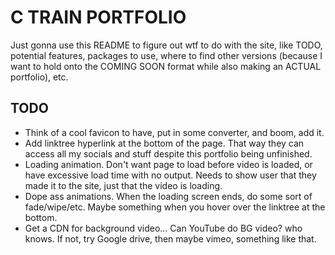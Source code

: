 # C TRAIN PORTFOLIO
Just gonna use this README to figure out wtf to do with the site, like TODO, potential features, packages to use, where to find other versions (because I want to hold onto the COMING SOON format while also making an ACTUAL portfolio), etc.

## TODO
- Think of a cool favicon to have, put in some converter, and boom, add it.
- Add linktree hyperlink at the bottom of the page. That way they can access all my socials and stuff despite this portfolio being unfinished.
- Loading animation. Don't want page to load before video is loaded, or have excessive load time with no output. Needs to show user that they made it to the site, just that the video is loading.
- Dope ass animations. When the loading screen ends, do some sort of fade/wipe/etc. Maybe something when you hover over the linktree at the bottom.
- Get a CDN for background video... Can YouTube do BG video? who knows. If not, try Google drive, then maybe vimeo, something like that.
